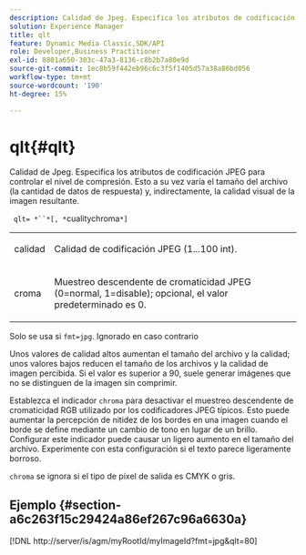```yaml
---
description: Calidad de Jpeg. Especifica los atributos de codificación JPEG para controlar el nivel de compresión. Esto a su vez varía el tamaño del archivo (la cantidad de datos de respuesta) y, indirectamente, la calidad visual de la imagen resultante.
solution: Experience Manager
title: qlt
feature: Dynamic Media Classic,SDK/API
role: Developer,Business Practitioner
exl-id: 8801a650-303c-47a3-8136-c8b2b7a80e9d
source-git-commit: 1ec8b59f442eb96c6c3f5f1405d57a38a86bd056
workflow-type: tm+mt
source-wordcount: '190'
ht-degree: 15%

---
```


# qlt{#qlt}

Calidad de Jpeg. Especifica los atributos de codificación JPEG para controlar el nivel de compresión. Esto a su vez varía el tamaño del archivo (la cantidad de datos de respuesta) y, indirectamente, la calidad visual de la imagen resultante.

` qlt= *``*[, *`cualitychroma`*]`

<table id="simpletable_D080D15922CE4EF4B707282A4D45739A"> 
 <tr class="strow"> 
  <td class="stentry"> <p> <span class="codeph"> <span class="varname"> calidad  </span> </span> </p> </td> 
  <td class="stentry"> <p>Calidad de codificación JPEG (1...100 int). </p> </td> 
 </tr> 
 <tr class="strow"> 
  <td class="stentry"> <p> <span class="codeph"> <span class="varname"> croma  </span> </span> </p> </td> 
  <td class="stentry"> <p>Muestreo descendente de cromaticidad JPEG (0=normal, 1=disable); opcional, el valor predeterminado es 0. </p> </td> 
 </tr> 
</table>

Solo se usa si `fmt=jpg`. Ignorado en caso contrario

Unos valores de calidad altos aumentan el tamaño del archivo y la calidad; unos valores bajos reducen el tamaño de los archivos y la calidad de imagen percibida. Si el valor es superior a 90, suele generar imágenes que no se distinguen de la imagen sin comprimir.

Establezca el indicador `chroma` para desactivar el muestreo descendente de cromaticidad RGB utilizado por los codificadores JPEG típicos. Esto puede aumentar la percepción de nitidez de los bordes en una imagen cuando el borde se define mediante un cambio de tono en lugar de un brillo. Configurar este indicador puede causar un ligero aumento en el tamaño del archivo. Experimente con esta configuración si el texto parece ligeramente borroso.

`chroma` se ignora si el tipo de píxel de salida es CMYK o gris.

## Ejemplo {#section-a6c263f15c29424a86ef267c96a6630a}

[!DNL http://server/is/agm/myRootId/myImageId?fmt=jpg&qlt=80]

